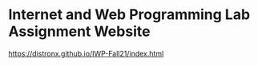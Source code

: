 # Internet and Web Programming Lab Assignment Website

https://distronx.github.io/IWP-Fall21/index.html
